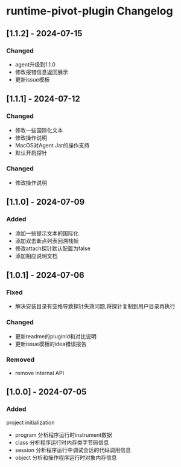 <!-- Keep a Changelog guide -> https://keepachangelog.com -->

# runtime-pivot-plugin Changelog

## [1.1.2] - 2024-07-15
### Changed
- agent升级到1.1.0
- 修改报错信息返回展示
- 更新issue模板

## [1.1.1] - 2024-07-12
### Changed
- 修改一些国际化文本
- 修改操作说明
- MacOS对Agent Jar的操作支持
- 默认开启探针

### Changed
- 修改操作说明

## [1.1.0] - 2024-07-09
### Added
- 添加一些提示文本的国际化
- 添加双击断点列表回溯栈帧
- 修改attach探针默认配置为false
- 添加相应说明文档

## [1.0.1] - 2024-07-06
### Fixed
- 解决安装目录有空格导致探针失效问题,将探针复制到用户目录再执行

### Changed
- 更新readme的pluginId和对比说明
- 更新issue模板的idea错误报告

### Removed
- remove internal API 

## [1.0.0] - 2024-07-05
### Added 
project initialization
- program 分析程序运行时instrument数据
- class 分析程序运行时内存类字节码信息
- session 分析程序运行中调试会话的代码调用信息
- object 分析和操作程序运行时对象内存信息
